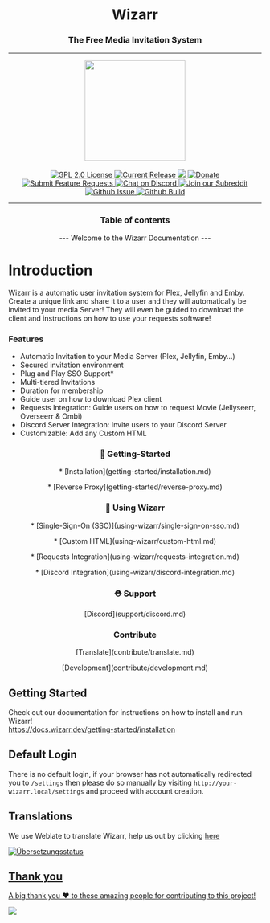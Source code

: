 <h1 align="center">Wizarr</h1>
<h3 align="center">The Free Media Invitation System</h3>

---

<p align="center">
<img src="./screenshots/wizard.png" height="200">
<br/>
<br/>
<a href="https://github.com/wizarrrr/wizarr">
<img alt="GPL 2.0 License" src="https://img.shields.io/github/license/wizarrrr/wizarr.svg"/>
</a>
<a href="https://github.com/Wizarrrr/wizarr/releases">
<img alt="Current Release" src="https://img.shields.io/github/release/wizarrrr/wizarr.svg"/>
</a>
<a href="https://hosted.weblate.org/engage/wizarr/">
<img src="https://hosted.weblate.org/widgets/wizarr/-/app/svg-badge.svg" />
</a>
<a href="https://opencollective.com/wizarr">
<img alt="Donate" src="https://img.shields.io/opencollective/all/wizarr.svg?label=backers"/>
</a>
<a href="https://features.wizarr.dev">
<img alt="Submit Feature Requests" src="https://img.shields.io/badge/vote_now-features?label=features"/>
</a>
<a href="https://discord.gg/XXCz7aM3ak">
<img alt="Chat on Discord" src="https://img.shields.io/discord/1020742926856372224"/>
</a>
<a href="https://www.reddit.com/r/wizarr">
<img alt="Join our Subreddit" src="https://img.shields.io/badge/reddit-r%2Fwizarr-%23FF5700.svg"/>
</a>
<a href="https://github.com/Wizarrrr/wizarr/issues">
<img alt="Github Issue" src="https://img.shields.io/github/issues/wizarrrr/wizarr"/>
</a>
<a href="https://github.com/Wizarrrr/wizarr/actions/workflows/docker-build.yml">
<img alt="Github Build" src="https://img.shields.io/github/actions/workflow/status/wizarrrr/wizarr/docker-build.yml"/>
</a>
</p>

---
<h3><p align="center">Table of contents</p></h3>

<p align="center">
  ---
Welcome to the Wizarr Documentation
---

# Introduction

Wizarr is a automatic user invitation system for Plex, Jellyfin and Emby. Create a unique link and share it to a user and they will automatically be invited to your media Server! They will even be guided to download the client and instructions on how to use your requests software!

### Features

* Automatic Invitation to your Media Server (Plex, Jellyfin, Emby...)
* Secured invitation environment
* Plug and Play SSO Support\*
* Multi-tiered Invitations
* Duration for membership
* Guide user on how to download Plex client
* Requests Integration: Guide users on how to request Movie (Jellyseerr, Overseerr & Ombi)
* Discord Server Integration: Invite users to your Discord Server
* Customizable: Add any Custom HTML</p>

<h3><p align="center">💾 Getting-Started</p></h3>

<p align="center">* [Installation](getting-started/installation.md)</p>
<p align="center">* [Reverse Proxy](getting-started/reverse-proxy.md)</p>

<h3><p align="center">💭 Using Wizarr</p></h3>

<p align="center">* [Single-Sign-On (SSO)](using-wizarr/single-sign-on-sso.md)</p>
<p align="center">* [Custom HTML](using-wizarr/custom-html.md)</p>
<p align="center">* [Requests Integration](using-wizarr/requests-integration.md)</p>
<p align="center">* [Discord Integration](using-wizarr/discord-integration.md)</p>

<h3><p align="center">⛑ Support</p></h3>

<p align="center">[Discord](support/discord.md)</p>

<h3><p align="center">Contribute</p></h3>

<p align="center"> [Translate](contribute/translate.md)</p>
<p align="center"> [Development](contribute/development.md)</p>


## Getting Started

Check out our documentation for instructions on how to install and run Wizarr!<br>
https://docs.wizarr.dev/getting-started/installation


## Default Login

There is no default login, if your browser has not automatically redirected you to `/settings` then please do so manually by visiting `http://your-wizarr.local/settings` and proceed with account creation.



## Translations

We use Weblate to translate Wizarr, help us out by clicking [here](https://hosted.weblate.org/engage/wizarr/)

<a href="https://hosted.weblate.org/engage/wizarr/">
<img src="https://hosted.weblate.org/widgets/wizarr/-/app/multi-auto.svg" alt="Übersetzungsstatus" />

## Thank you

A big thank you ❤️ to these amazing people for contributing to this project!

<a href="https://github.com/wizarrrr/wizarr/graphs/contributors">
  <img src="https://contrib.rocks/image?repo=wizarrrr/wizarr" />
</a>
